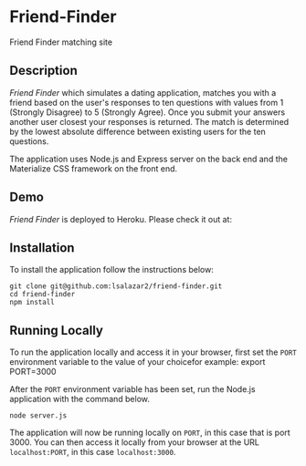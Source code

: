 # Friend-Finder
Friend Finder matching site

## Description

*Friend Finder* which simulates a dating application, matches you with a friend based on the user's responses to ten questions with values from 1 (Strongly Disagree) to 5 (Strongly Agree). Once you submit your answers another user closest your responses is returned. The match is determined by the lowest absolute difference between existing users for the ten questions.

The application uses Node.js and Express server on the back end and the Materialize CSS framework on the front end.

## Demo
	
*Friend Finder* is deployed to Heroku. Please check it out at: 

## Installation

To install the application follow the instructions below:

	git clone git@github.com:lsalazar2/friend-finder.git
	cd friend-finder
	npm install
	
## Running Locally

To run the application locally and access it in your browser, first set the `PORT` environment variable to the value of your choicefor example: export PORT=3000
	
After the `PORT` environment variable has been set, run the Node.js application with the command below.

	node server.js
	
The application will now be running locally on `PORT`, in this case that is port 3000. You can then access it locally from your browser at the URL `localhost:PORT`, in this case `localhost:3000`.

